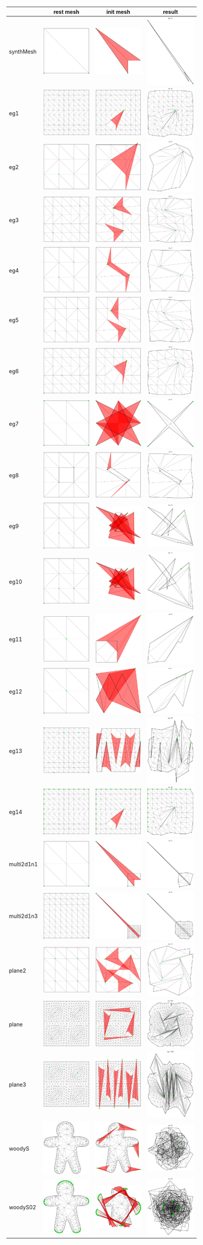 | |rest mesh|init mesh|result|
|-|-|-|-|
|synthMesh|![](figure/synthMesh/rest.png)|![](figure/synthMesh/init.png)|![](figure/synthMesh/result.png)|
|eg1|![](figure/eg1/rest.png)|![](figure/eg1/init.png)|![](figure/eg1/result.png)|
|eg2|![](figure/eg2/rest.png)|![](figure/eg2/init.png)|![](figure/eg2/result.png)|
|eg3|![](figure/eg3/rest.png)|![](figure/eg3/init.png)|![](figure/eg3/result.png)|
|eg4|![](figure/eg4/rest.png)|![](figure/eg4/init.png)|![](figure/eg4/result.png)|
|eg5|![](figure/eg5/rest.png)|![](figure/eg5/init.png)|![](figure/eg5/result.png)|
|eg6|![](figure/eg6/rest.png)|![](figure/eg6/init.png)|![](figure/eg6/result.png)|
|eg7|![](figure/eg7/rest.png)|![](figure/eg7/init.png)|![](figure/eg7/result.png)|
|eg8|![](figure/eg8/rest.png)|![](figure/eg8/init.png)|![](figure/eg8/result.png)|
|eg9|![](figure/eg9/rest.png)|![](figure/eg9/init.png)|![](figure/eg9/result.png)|
|eg10|![](figure/eg10/rest.png)|![](figure/eg10/init.png)|![](figure/eg10/result.png)|
|eg11|![](figure/eg11/rest.png)|![](figure/eg11/init.png)|![](figure/eg11/result.png)|
|eg12|![](figure/eg12/rest.png)|![](figure/eg12/init.png)|![](figure/eg12/result.png)|
|eg13|![](figure/eg13/rest.png)|![](figure/eg13/init.png)|![](figure/eg13/result.png)|
|eg14|![](figure/eg14/rest.png)|![](figure/eg14/init.png)|![](figure/eg14/result.png)|
|multi2d1n1|![](figure/multi2d1n1/rest.png)|![](figure/multi2d1n1/init.png)|![](figure/multi2d1n1/result.png)|
|multi2d1n3|![](figure/multi2d1n3/rest.png)|![](figure/multi2d1n3/init.png)|![](figure/multi2d1n3/result.png)|
|plane2|![](figure/plane2/rest.png)|![](figure/plane2/init.png)|![](figure/plane2/result.png)|
|plane|![](figure/plane/rest.png)|![](figure/plane/init.png)|![](figure/plane/result.png)|
|plane3|![](figure/plane3/rest.png)|![](figure/plane3/init.png)|![](figure/plane3/result.png)|
|woodyS|![](figure/woodyS/rest.png)|![](figure/woodyS/init.png)|![](figure/woodyS/result.png)|
|woodyS02|![](figure/woodyS02/rest.png)|![](figure/woodyS02/init.png)|![](figure/woodyS02/result.png)|
